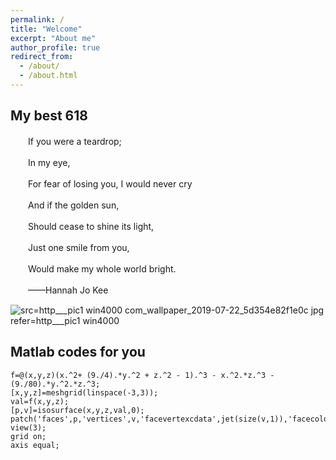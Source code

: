 ```yaml
---
permalink: /
title: "Welcome"
excerpt: "About me"
author_profile: true
redirect_from: 
  - /about/
  - /about.html
---
```


My best 618
------

　　If you were a teardrop;

　　In my eye,

　　For fear of losing you, I would never cry

　　And if the golden sun,

　　Should cease to shine its light,

　　Just one smile from you,

　　Would make my whole world bright.

　　——Hannah Jo Kee

![src=http___pic1 win4000 com_wallpaper_2019-07-22_5d354e82f1e0c jpg refer=http___pic1 win4000](https://user-images.githubusercontent.com/54856248/118769660-ff30a680-b8b2-11eb-955b-216230ba45a0.jpg)

Matlab codes for you
------
    f=@(x,y,z)(x.^2+ (9./4).*y.^2 + z.^2 - 1).^3 - x.^2.*z.^3 - (9./80).*y.^2.*z.^3;
    [x,y,z]=meshgrid(linspace(-3,3));
    val=f(x,y,z);
    [p,v]=isosurface(x,y,z,val,0);
    patch('faces',p,'vertices',v,'facevertexcdata',jet(size(v,1)),'facecolor','w','edgecolor','flat');
    view(3);
    grid on;
    axis equal;
